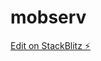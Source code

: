 # mobserv

[Edit on StackBlitz ⚡️](https://stackblitz.com/edit/nativescript-stackblitz-templates-wkbrjg)